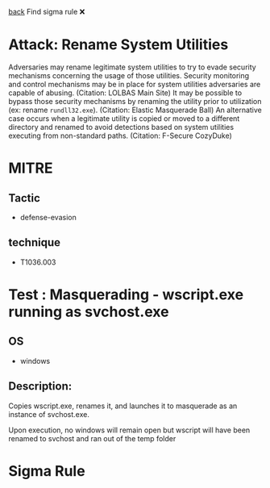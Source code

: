 
[back](../index.md)
Find sigma rule :x: 

# Attack: Rename System Utilities 

Adversaries may rename legitimate system utilities to try to evade security mechanisms concerning the usage of those utilities. Security monitoring and control mechanisms may be in place for system utilities adversaries are capable of abusing. (Citation: LOLBAS Main Site) It may be possible to bypass those security mechanisms by renaming the utility prior to utilization (ex: rename <code>rundll32.exe</code>). (Citation: Elastic Masquerade Ball) An alternative case occurs when a legitimate utility is copied or moved to a different directory and renamed to avoid detections based on system utilities executing from non-standard paths. (Citation: F-Secure CozyDuke)

# MITRE
## Tactic
  - defense-evasion


## technique
  - T1036.003


# Test : Masquerading - wscript.exe running as svchost.exe
## OS
  - windows


## Description:
Copies wscript.exe, renames it, and launches it to masquerade as an instance of svchost.exe.

Upon execution, no windows will remain open but wscript will have been renamed to svchost and ran out of the temp folder


# Sigma Rule

